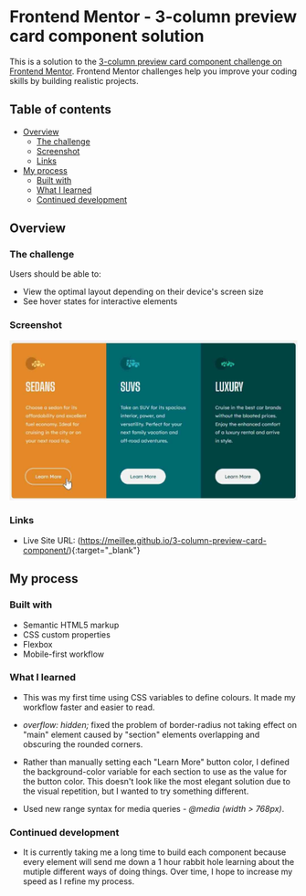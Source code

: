 # Frontend Mentor - 3-column preview card component solution

This is a solution to the [3-column preview card component challenge on Frontend Mentor](https://www.frontendmentor.io/challenges/3column-preview-card-component-pH92eAR2-). Frontend Mentor challenges help you improve your coding skills by building realistic projects. 

## Table of contents

- [Overview](#overview)
  - [The challenge](#the-challenge)
  - [Screenshot](#screenshot)
  - [Links](#links)
- [My process](#my-process)
  - [Built with](#built-with)
  - [What I learned](#what-i-learned)
  - [Continued development](#continued-development)

## Overview

### The challenge

Users should be able to:

- View the optimal layout depending on their device's screen size
- See hover states for interactive elements

### Screenshot

![](./images/screenshot-desktop.jpg)

### Links

- Live Site URL: (https://meillee.github.io/3-column-preview-card-component/){:target="_blank"}

## My process

### Built with

- Semantic HTML5 markup
- CSS custom properties
- Flexbox
- Mobile-first workflow

### What I learned

- This was my first time using CSS variables to define colours. It made my workflow faster and easier to read.

- *overflow: hidden;* fixed the problem of border-radius not taking effect on "main" element caused by "section" elements overlapping and obscuring the rounded corners.

- Rather than manually setting each "Learn More" button color, I defined the background-color variable for each section to use as the value for the button color. This doesn't look like the most elegant solution due to the visual repetition, but I wanted to try something different.

- Used new range syntax for media queries - *@media (width > 768px)*.

### Continued development

- It is currently taking me a long time to build each component because every element will send me down a 1 hour rabbit hole learning about the mutiple different ways of doing things. Over time, I hope to increase my speed as I refine my process.
